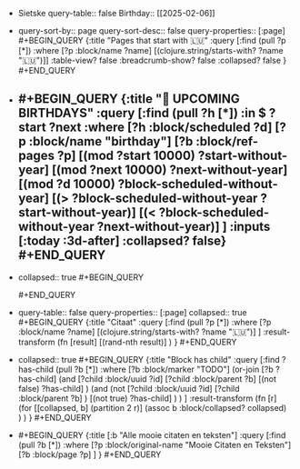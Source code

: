 - Sietske 
  query-table:: false
  Birthday:: [[2025-02-06]]
- query-sort-by:: page
  query-sort-desc:: false
  query-properties:: [:page]
  #+BEGIN_QUERY
  {:title "Pages that start with 🇱🇺"
   :query [:find (pull ?p [*])
           :where 
           [?p :block/name ?name]
           [(clojure.string/starts-with? ?name "🇱🇺")]]
  :table-view? false
  :breadcrumb-show? false
  :collapsed? false
  }
  #+END_QUERY
- #+BEGIN_QUERY
  {:title "🎂 UPCOMING BIRTHDAYS"
    :query [:find (pull ?h [*])
            :in $ ?start ?next
            :where
            [?h :block/scheduled ?d]
            [?p :block/name "birthday"]
            [?b :block/ref-pages ?p]
            [(mod ?start 10000) ?start-without-year]
            [(mod ?next 10000) ?next-without-year]
            [(mod ?d 10000) ?block-scheduled-without-year]
            [(> ?block-scheduled-without-year ?start-without-year)]
            [(< ?block-scheduled-without-year ?next-without-year)]
            ]
    :inputs [:today :3d-after]
    :collapsed? false}
  #+END_QUERY
	-
- collapsed:: true
  #+BEGIN_QUERY
  
  #+END_QUERY
- query-table:: false
  query-properties:: [:page]
  collapsed:: true
  #+BEGIN_QUERY
  {:title "Citaat"
  :query [:find (pull ?p [*])
       :where
       [?p :block/name ?name]
       [(clojure.string/starts-with? ?name "🇱🇺")]
  ]
  :result-transform (fn [result] [(rand-nth result)] )
  }
  #+END_QUERY
- collapsed:: true
  #+BEGIN_QUERY
  {:title "Block has child"
   :query [:find ?has-child (pull ?b [*])
    :where
     [?b :block/marker "TODO"]
     (or-join [?b ?has-child]
       (and
         [?child :block/uuid ?id]
         [?child :block/parent ?b]
         [(not false) ?has-child]
       )
       (and
         (not
           [?child :block/uuid ?id]
           [?child :block/parent ?b]
         )
         [(not true) ?has-child]
       )
     )
   ]
   :result-transform (fn [r]
     (for [[collapsed, b] (partition 2 r)]
       (assoc b :block/collapsed? collapsed)
     )
   )
  }
  #+END_QUERY
- #+BEGIN_QUERY
  {:title [:b "Alle mooie citaten en teksten"]
    :query [:find (pull ?b [*])
    :where
      [?p :block/original-name "Mooie Citaten en Teksten"]
      [?b :block/page ?p]
    ]
  }
  #+END_QUERY